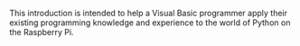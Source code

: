 This introduction is intended to help a Visual Basic programmer apply their existing programming knowledge and experience to the world of Python on the Raspberry Pi.
